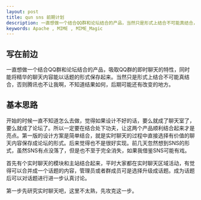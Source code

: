 ```yaml
---
layout: post
title: qun sns 前期计划
description: 一直想做一个结合QQ群和论坛结合的产品，当然只是形式上结合不可能真结合，否则腾讯也不让我啊，不知道结果如何，后期可能还有改变的地方。
keywords: Apache , MIME , MIME_Magic
---
```


## 写在前边

一直想做一个结合QQ群和论坛结合的产品，吸取QQ群的即时聊天的特性，同时能将精华的聊天内容能以话题的形式保存起来。当然只是形式上结合不可能真结合，否则腾讯也不让我啊，不知道结果如何，后期可能还有改变的地方。

## 基本思路

开始的时候一直不知道怎么去做，觉得如果设计不好的话，要么就成了聊天室了，要么就成了论坛了。所以一定要在结合处下功夫，让这两个产品顺利结合起来才是亮点。第一版的设计方案是简单结合，就是实时聊天的过程中直接选择有价值的聊天内容保存成论坛的形式。后来觉得也不是很好实现。前几天忽然想到SNS的形式，虽然SNS有点没落了，但是也不至于完全消失，如果我借鉴SNS可能有戏。

首先有个实时聊天的模块和主站结合起来，平时大家都在实时聊天区域活动，有觉得可以合并成一个话题的内容，管理员或者群成员可是选择升级成话题。成为话题后可以对话题进行进一步认真讨论。

第一步先研究实时聊天吧，这里不太熟，先攻克这一步。